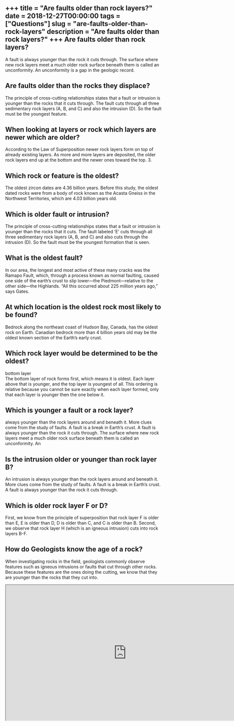 +++
title = "Are faults older than rock layers?"
date = 2018-12-27T00:00:00
tags = ["Questions"]
slug = "are-faults-older-than-rock-layers"
description = "Are faults older than rock layers?"
+++
Are faults older than rock layers?
----------------------------------

A fault is always younger than the rock it cuts through. The surface where new rock layers meet a much older rock surface beneath them is called an unconformity. An unconformity is a gap in the geologic record.

Are faults older than the rocks they displace?
----------------------------------------------

The principle of cross-cutting relationships states that a fault or intrusion is younger than the rocks that it cuts through. The fault cuts through all three sedimentary rock layers (A, B, and C) and also the intrusion (D). So the fault must be the youngest feature.

When looking at layers or rock which layers are newer which are older?
----------------------------------------------------------------------

According to the Law of Superposition newer rock layers form on top of already existing layers. As more and more layers are deposited, the older rock layers end up at the bottom and the newer ones toward the top. 3.

Which rock or feature is the oldest?
------------------------------------

The oldest zircon dates are 4.36 billion years. Before this study, the oldest dated rocks were from a body of rock known as the Acasta Gneiss in the Northwest Territories, which are 4.03 billion years old.

Which is older fault or intrusion?
----------------------------------

The principle of cross-cutting relationships states that a fault or intrusion is younger than the rocks that it cuts. The fault labeled ‘E’ cuts through all three sedimentary rock layers (A, B, and C) and also cuts through the intrusion (D). So the fault must be the youngest formation that is seen.

What is the oldest fault?
-------------------------

In our area, the longest and most active of these many cracks was the Ramapo Fault, which, through a process known as normal faulting, caused one side of the earth’s crust to slip lower—the Piedmont—relative to the other side—the Highlands. “All this occurred about 225 million years ago,” says Gates.

At which location is the oldest rock most likely to be found?
-------------------------------------------------------------

Bedrock along the northeast coast of Hudson Bay, Canada, has the oldest rock on Earth. Canadian bedrock more than 4 billion years old may be the oldest known section of the Earth’s early crust.

Which rock layer would be determined to be the oldest?
------------------------------------------------------

bottom layer  
The bottom layer of rock forms first, which means it is oldest. Each layer above that is younger, and the top layer is youngest of all. This ordering is relative because you cannot be sure exactly when each layer formed, only that each layer is younger then the one below it.

Which is younger a fault or a rock layer?
-----------------------------------------

always younger than the rock layers around and beneath it. More clues come from the study of faults. A fault is a break in Earth’s crust. A fault is always younger than the rock it cuts through. The surface where new rock layers meet a much older rock surface beneath them is called an unconformity. An

Is the intrusion older or younger than rock layer B?
----------------------------------------------------

An intrusion is always younger than the rock layers around and beneath it. More clues come from the study of faults. A fault is a break in Earth’s crust. A fault is always younger than the rock it cuts through.

Which is older rock layer F or D?
---------------------------------

First, we know from the principle of superposition that rock layer F is older than E, E is older than D, D is older than C, and C is older than B. Second, we observe that rock layer H (which is an igneous intrusion) cuts into rock layers B-F.

How do Geologists know the age of a rock?
-----------------------------------------

When investigating rocks in the field, geologists commonly observe features such as igneous intrusions or faults that cut through other rocks. Because these features are the ones doing the cutting, we know that they are younger than the rocks that they cut into.

<iframe allow="accelerometer; autoplay; clipboard-write; encrypted-media; gyroscope; picture-in-picture" allowfullscreen="" class="__youtube_prefs__  epyt-is-override  no-lazyload" data-no-lazy="1" data-origheight="433" data-origwidth="770" data-skipgform_ajax_framebjll="" height="433" id="_ytid_75639" loading="lazy" src="https://www.youtube.com/embed/M2Ex5DIjtfU?enablejsapi=1&autoplay=0&cc_load_policy=0&cc_lang_pref=&iv_load_policy=1&loop=0&modestbranding=0&rel=1&fs=1&playsinline=0&autohide=2&theme=dark&color=red&controls=1&" title="YouTube player" width="770"></iframe>